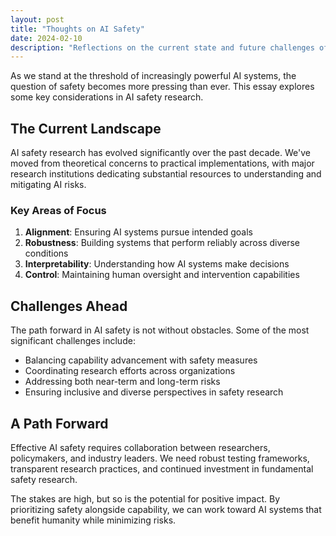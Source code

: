```yaml
---
layout: post
title: "Thoughts on AI Safety"
date: 2024-02-10
description: "Reflections on the current state and future challenges of AI safety research."
---
```


As we stand at the threshold of increasingly powerful AI systems, the question of safety becomes more pressing than ever. This essay explores some key considerations in AI safety research.

## The Current Landscape

AI safety research has evolved significantly over the past decade. We've moved from theoretical concerns to practical implementations, with major research institutions dedicating substantial resources to understanding and mitigating AI risks.

### Key Areas of Focus

1. **Alignment**: Ensuring AI systems pursue intended goals
2. **Robustness**: Building systems that perform reliably across diverse conditions
3. **Interpretability**: Understanding how AI systems make decisions
4. **Control**: Maintaining human oversight and intervention capabilities

## Challenges Ahead

The path forward in AI safety is not without obstacles. Some of the most significant challenges include:

- Balancing capability advancement with safety measures
- Coordinating research efforts across organizations
- Addressing both near-term and long-term risks
- Ensuring inclusive and diverse perspectives in safety research

## A Path Forward

Effective AI safety requires collaboration between researchers, policymakers, and industry leaders. We need robust testing frameworks, transparent research practices, and continued investment in fundamental safety research.

The stakes are high, but so is the potential for positive impact. By prioritizing safety alongside capability, we can work toward AI systems that benefit humanity while minimizing risks. 